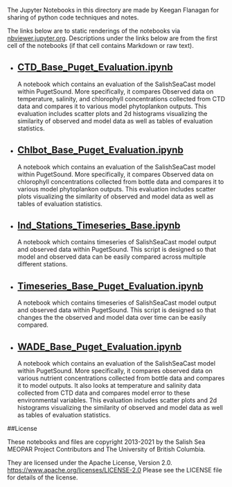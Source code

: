The Jupyter Notebooks in this directory are made by Keegan Flanagan
for sharing of python code techniques and notes.

The links below are to static renderings of the notebooks via
[nbviewer.jupyter.org](https://nbviewer.jupyter.org/).
Descriptions under the links below are from the first cell of the notebooks
(if that cell contains Markdown or raw text).

* ## [CTD_Base_Puget_Evaluation.ipynb](https://nbviewer.jupyter.org/github/SalishSeaCast/analysis-keegan/blob/master/notebooks/Evaluations/CTD_Base_Puget_Evaluation.ipynb)  
    
    A notebook which contains an evaluation of the SalishSeaCast model within PugetSound. More specifically, it compares Observed data on temperature, salinity, and chlorophyll concentrations  collected from CTD data and compares it to various model phytoplankon outputs. This evaluation includes scatter plots and 2d histograms visualizing the similarity of observed and model data as well as tables of evaluation statistics. 

* ## [Chlbot_Base_Puget_Evaluation.ipynb](https://nbviewer.jupyter.org/github/SalishSeaCast/analysis-keegan/blob/master/notebooks/Evaluations/Chlbot_Base_Puget_Evaluation.ipynb)  
    
    A notebook which contains an evaluation of the SalishSeaCast model within PugetSound. More specifically, it compares Observed data on chlorophyll concentrations collected from bottle data and compares it to various model phytoplankon outputs. This evaluation includes scatter plots visualizing the similarity of observed and model data as well as tables of evaluation statistics.

* ## [Ind_Stations_Timeseries_Base.ipynb](https://nbviewer.jupyter.org/github/SalishSeaCast/analysis-keegan/blob/master/notebooks/Evaluations/Ind_Stations_Timeseries_Base.ipynb)  
    
    A notebook which contains timeseries of SalishSeaCast model output and observed data within PugetSound. This script is designed so that model and observed data can be easily compared across multiple different stations. 

* ## [Timeseries_Base_Puget_Evaluation.ipynb](https://nbviewer.jupyter.org/github/SalishSeaCast/analysis-keegan/blob/master/notebooks/Evaluations/Timeseries_Base_Puget_Evaluation.ipynb)  
    
    A notebook which contains timeseries of SalishSeaCast model output and observed data within PugetSound. This script is designed so that changes the the observed and model data over time can be easily compared.

* ## [WADE_Base_Puget_Evaluation.ipynb](https://nbviewer.jupyter.org/github/SalishSeaCast/analysis-keegan/blob/master/notebooks/Evaluations/WADE_Base_Puget_Evaluation.ipynb)  
    
    A notebook which contains an evaluation of the SalishSeaCast model within PugetSound. More specifically, it compares observed data on various nutrient concentrations collected from bottle data and compares it to model outputs. It also looks at temperature and salinity data collected from CTD data and compares model error to these environmental variables. This evaluation includes scatter plots and 2d histograms visualizing the similarity of observed and model data as well as tables of evaluation statistics.


##License

These notebooks and files are copyright 2013-2021
by the Salish Sea MEOPAR Project Contributors
and The University of British Columbia.

They are licensed under the Apache License, Version 2.0.
https://www.apache.org/licenses/LICENSE-2.0
Please see the LICENSE file for details of the license.

